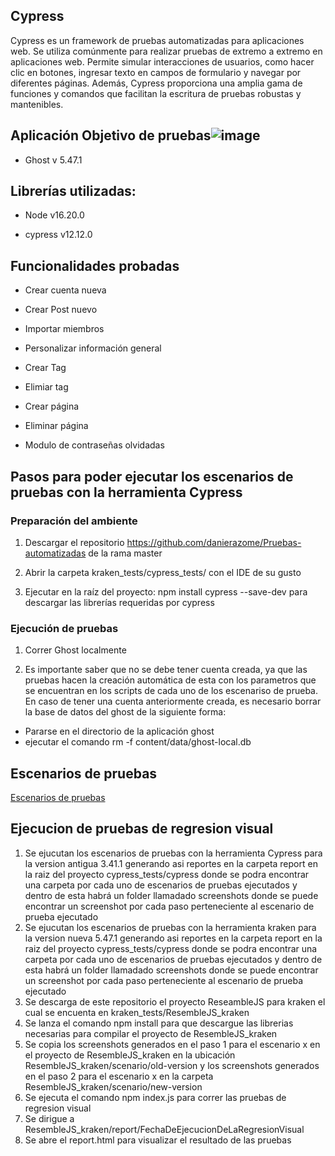 ## Cypress 

Cypress es un framework de pruebas automatizadas para aplicaciones web. Se utiliza comúnmente para realizar pruebas de extremo a extremo en aplicaciones web. Permite simular interacciones de usuarios, como hacer clic en botones, ingresar texto en campos de formulario y navegar por diferentes páginas. Además, Cypress proporciona una amplia gama de funciones y comandos que facilitan la escritura de pruebas robustas y mantenibles.


## Aplicación Objetivo de pruebas![image](https://user-images.githubusercontent.com/124526219/236736518-0c9ae180-1e16-4704-a737-f1e26f336489.png)

- Ghost v 5.47.1 

 

## Librerías utilizadas: 

- Node v16.20.0 

- cypress v12.12.0



## Funcionalidades probadas 

- Crear cuenta nueva

- Crear Post nuevo

- Importar miembros

- Personalizar información general

- Crear Tag

- Elimiar tag

- Crear página

- Eliminar página

- Modulo de contraseñas olvidadas
 

## Pasos para poder ejecutar los escenarios de pruebas con la herramienta Cypress 

 
### Preparación del ambiente 

1. Descargar el repositorio https://github.com/danierazome/Pruebas-automatizadas de la rama master 

2. Abrir la carpeta kraken_tests/cypress_tests/ con el IDE de su gusto 

3. Ejecutar en la raíz del proyecto:  npm install cypress --save-dev para descargar las librerías requeridas por cypress 

### Ejecución de pruebas 

1. Correr Ghost localmente 

2. Es importante saber que no se debe tener cuenta creada, ya que las pruebas hacen la creación automática de esta con los parametros que se encuentran en los scripts de cada uno de los escenariso de prueba. En caso de tener una cuenta anteriormente creada, es necesario borrar la base de datos del ghost de la siguiente forma:

  - Pararse en el directorio de la aplicación ghost
  - ejecutar el comando rm -f content/data/ghost-local.db
 

## Escenarios de pruebas
[Escenarios de pruebas](https://github.com/danierazome/Pruebas-automatizadas/wiki/Escenarios-de-pruebas-dise%C3%B1ado-y-ejecutados-con-Cypress)

## Ejecucion de pruebas de regresion visual

1. Se ejucutan los escenarios de pruebas con la herramienta Cypress para la version antigua 3.41.1 generando asi reportes en la carpeta report en la raiz del proyecto cypress_tests/cypress donde se podra encontrar una carpeta por cada uno de escenarios de pruebas ejecutados y dentro de esta habrá un folder llamadado screenshots donde se puede encontrar un screenshot por cada paso perteneciente al escenario de prueba ejecutado
2. Se ejucutan los escenarios de pruebas con la herramienta kraken para la version nueva 5.47.1 generando asi reportes en la carpeta report en la raiz del proyecto cypress_tests/cypress donde se podra encontrar una carpeta por cada uno de escenarios de pruebas ejecutados y dentro de esta habrá un folder llamadado screenshots donde se puede encontrar un screenshot por cada paso perteneciente al escenario de prueba ejecutado
3. Se descarga de este repositorio el proyecto ReseambleJS para kraken el cual se encuenta en kraken_tests/ResembleJS_kraken
4. Se lanza el comando npm install para que descargue las librerias necesarias para compilar el proyecto de ResembleJS_kraken
5. Se copia los screenshots generados en el paso 1 para el escenario x en el proyecto de ResembleJS_kraken en la ubicación ResembleJS_kraken/scenario/old-version y los screenshots generados en el paso 2 para el escenario x en la carpeta ResembleJS_kraken/scenario/new-version
6. Se ejecuta el comando npm index.js para correr las pruebas de regresion visual
7. Se dirigue a ResembleJS_kraken/report/FechaDeEjecucionDeLaRegresionVisual
8. Se abre el report.html para visualizar el resultado de las pruebas
